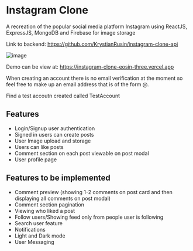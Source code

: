 # Instagram Clone

A recreation of the popular social media platform Instagram using ReactJS, ExpressJS, MongoDB and Firebase for image storage

Link to backend: https://github.com/KrystianRusin/instagram-clone-api

![image](https://github.com/KrystianRusin/instagram-clone/assets/36743674/6b403fa1-2479-476f-8aaf-5e48482b499c)

Demo can be view at: https://instagram-clone-eosin-three.vercel.app

When creating an account there is no email verification at the moment so feel free to make up an email address that is of the form <name>@<domain>.<TLD>

Find a test accoutn created called TestAccount

## Features

- Login/Signup user authentication
- Signed in users can create posts
- User Image upload and storage
- Users can like posts
- Comment section on each post viewable on post modal
- User profile page

## Features to be implemented

- Comment preview (showing 1-2 comments on post card and then displaying all comments on post modal)
- Comment section pagination
- Viewing who liked a post
- Follow users/Showing feed only from people user is following
- Search user feature
- Notifications
- Light and Dark mode
- User Messaging
